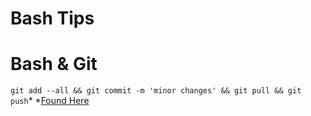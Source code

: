 # Bash Tips

# Bash & Git
`git add --all && git commit -m 'minor changes' && git pull && git push`*
*[Found Here](https://abesamma.github.io/#Automating%20Stuff%20with%20Bash%20scripts)
